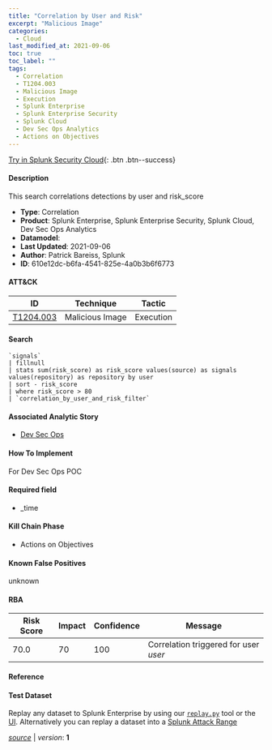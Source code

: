 ```yaml
---
title: "Correlation by User and Risk"
excerpt: "Malicious Image"
categories:
  - Cloud
last_modified_at: 2021-09-06
toc: true
toc_label: ""
tags:
  - Correlation
  - T1204.003
  - Malicious Image
  - Execution
  - Splunk Enterprise
  - Splunk Enterprise Security
  - Splunk Cloud
  - Dev Sec Ops Analytics
  - Actions on Objectives
---
```




[Try in Splunk Security Cloud](https://www.splunk.com/en_us/cyber-security.html){: .btn .btn--success}

#### Description

This search correlations detections by user and risk_score

- **Type**: Correlation
- **Product**: Splunk Enterprise, Splunk Enterprise Security, Splunk Cloud, Dev Sec Ops Analytics
- **Datamodel**: 
- **Last Updated**: 2021-09-06
- **Author**: Patrick Bareiss, Splunk
- **ID**: 610e12dc-b6fa-4541-825e-4a0b3b6f6773


#### ATT&CK

| ID          | Technique   | Tactic         |
| ----------- | ----------- | -------------- |
| [T1204.003](https://attack.mitre.org/techniques/T1204/003/) | Malicious Image | Execution |


#### Search

```
`signals` 
| fillnull 
| stats sum(risk_score) as risk_score values(source) as signals values(repository) as repository by user 
| sort - risk_score 
| where risk_score > 80 
| `correlation_by_user_and_risk_filter`
```

#### Associated Analytic Story
* [Dev Sec Ops](/stories/dev_sec_ops)


#### How To Implement
For Dev Sec Ops POC

#### Required field
* _time


#### Kill Chain Phase
* Actions on Objectives


#### Known False Positives
unknown



#### RBA

| Risk Score  | Impact      | Confidence   | Message      |
| ----------- | ----------- |--------------|--------------|
| 70.0 | 70 | 100 | Correlation triggered for user $user$ |



#### Reference


#### Test Dataset
Replay any dataset to Splunk Enterprise by using our [`replay.py`](https://github.com/splunk/attack_data#using-replaypy) tool or the [UI](https://github.com/splunk/attack_data#using-ui).
Alternatively you can replay a dataset into a [Splunk Attack Range](https://github.com/splunk/attack_range#replay-dumps-into-attack-range-splunk-server)




[*source*](https://github.com/splunk/security_content/tree/develop/detections/cloud/correlation_by_user_and_risk.yml) \| *version*: **1**